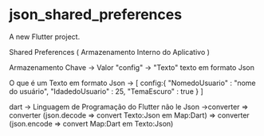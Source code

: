 # json_shared_preferences

A new Flutter project.


Shared Preferences ( Armazenamento Interno do Aplicativo )

Armazenamento Chave -> Valor
              "config" -> "Texto" texto em formato Json

O que é um Texto em formato Json -> 
[
    config:{
        "NomedoUsuario" : "nome do usuário",
        "IdadedoUsuario" : 25,
        "TemaEscuro" : true
    }
]

dart -> Linguagem de Programação do Flutter não le Json
     ->converter  => converter (json.decode => convert Texto:Json em Map:Dart)
                  => converter (json.encode => convert Map:Dart em Texto:Json)

